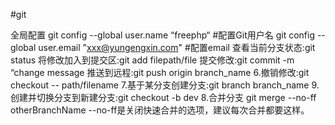 #git

全局配置
git config --global user.name “freephp“  #配置Git用户名
git config --global user.email "xxx@yungengxin.com" #配置email
查看当前分支状态:git status 
将修改加入到提交区:git add filepath/file
提交修改:git commit -m “change message
推送到远程:git push origin branch_name
6.撤销修改:git checkout -- path/filename
7.基于某分支创建分支:git branch branch_name
9.创建并切换分支到新建分支:git checkout -b dev
8.合并分支
git merge --no-ff otherBranchName
--no-ff是关闭快速合并的选项，建议每次合并都要这样。

